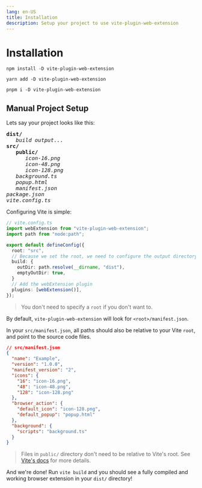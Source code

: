 ```yaml
---
lang: en-US
title: Installation
description: Setup your project to use vite-plugin-web-extension
---
```


# Installation

<CodeGroup>
  <CodeGroupItem title="NPM" active>

```bash:no-line-numbers
npm install -D vite-plugin-web-extension
```

  </CodeGroupItem>
  <CodeGroupItem title="YARN">

```bash:no-line-numbers
yarn add -D vite-plugin-web-extension
```

  </CodeGroupItem>
  <CodeGroupItem title="PNPM">

```bash:no-line-numbers
pnpm i -D vite-plugin-web-extension
```

  </CodeGroupItem>
</CodeGroup>

<!--## Scaffold Your Project

<CodeGroup>
  <CodeGroupItem title="NPM" active>

```bash:no-line-numbers
npm create vite-plugin-web-extension@latest
```

  </CodeGroupItem>
  <CodeGroupItem title="YARN">

```bash:no-line-numbers
yarn create vite-plugin-web-extension
```

  </CodeGroupItem>
  <CodeGroupItem title="PNPM">

```bash:no-line-numbers
pnpm create vite-plugin-web-extension
```

  </CodeGroupItem>
</CodeGroup>

Then follow the prompts! There are several variations of projects you can start with: TS, Vue, React, etc.-->

## Manual Project Setup

Lets say your project looks like this:

<pre>
<strong>dist/</strong>
   <i>build output...</i>
<strong>src/</strong>
   <strong>public/</strong>
      <i>icon-16.png</i>
      <i>icon-48.png</i>
      <i>icon-128.png</i>
   <i>background.ts</i>
   <i>popup.html</i>
   <i>manifest.json</i>
<i>package.json</i>
<i>vite.config.ts</i>
</pre>

Configuring Vite is simple:

```ts
// vite.config.ts
import webExtension from "vite-plugin-web-extension";
import path from "node:path";

export default defineConfig({
  root: "src",
  // Because we set the root, we need to configure the output directory
  build: {
    outDir: path.resolve(__dirname, "dist"),
    emptyOutDir: true,
  }
  // Add the webExtension plugin
  plugins: [webExtension()],
});
```

> You don't need to specify a `root` if you don't want to.

By default, `vite-plugin-web-extension` will look for `<root>/manifest.json`. 

In your `src/manifest.json`, all paths should also be relative to your Vite `root`, and point to the source code files.

```json
// src/manifest.json
{
  "name": "Example",
  "version": "1.0.0",
  "manifest_version": "2",
  "icons": {
    "16": "icon-16.png",
    "48": "icon-48.png",
    "128": "icon-128.png"
  },
  "browser_action": {
    "default_icon": "icon-128.png",
    "default_popup": "popup.html"
  },
  "background": {
    "scripts": "background.ts"
  }
}
```

> Files in `public/` directory don't need to be relative to Vite's root. See [Vite's docs](https://vitejs.dev/guide/assets.html#the-public-directory) for more details.

And we're done! Run `vite build` and you should see a fully compiled and working browser extension in your `dist/` directory!
